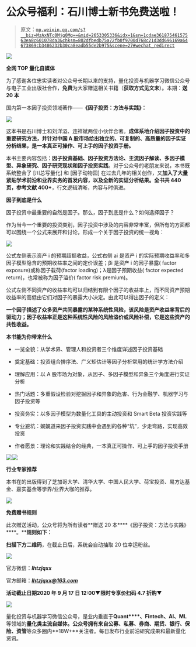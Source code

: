 # 公众号福利：石川博士新书免费送啦！

> 原文：[`mp.weixin.qq.com/s?__biz=MzAxNTc0Mjg0Mg==&mid=2653305336&idx=1&sn=1cdae36187546157563ea8c601078da3&chksm=802dfbedb75a72fb0f9700d768c21d3dd696169a64673869cb3486232b30ca8eadb55de2b975&scene=27#wechat_redirect`](http://mp.weixin.qq.com/s?__biz=MzAxNTc0Mjg0Mg==&mid=2653305336&idx=1&sn=1cdae36187546157563ea8c601078da3&chksm=802dfbedb75a72fb0f9700d768c21d3dd696169a64673869cb3486232b30ca8eadb55de2b975&scene=27#wechat_redirect)

![](img/52530653e2ddbe651074f55a77bb8d3c.png)

**全网 TOP 量化自媒体**

为了感谢各位忠实读者对公众号长期以来的支持，量化投资与机器学习微信公众号与电子工业出版社合作，**免费**为大家赠送相关书籍（**获取方式见文末**）。本期：**送 20 本**

国内第一本因子投资领域著作——**《因子投资：方法与实践》：**

![](img/b53ea2f718253dea34dbcf921c6d00dd.png)

这本书是石川博士和刘洋溢、连祥斌两位小伙伴合著。**成体系地介绍因子投资中的重要研究方法，并针对中国 A 股市场给出独立的、可复制的、高质量的因子实证分析结果，是一本真正可操作、可上手的因子投资手册。**

本书主要内容包括：**因子投资基础、因子投资方法论、主流因子解读、多因子模型、异象研究、因子研究现状和因子投资实践**。对于公众号的老朋友来说，本书既系统整合了 [川总写量化] 和 [因子动物园] 在过去几年的相关创作，又**加入了大量紧贴学术前沿和业界实务的首发内容，以及全新的实证分析结果。全书共 440 页，参考文献 400+**，行文逻辑清晰，内容与时俱进。

**因子到底是什么**

因子投资中最重要的自然是因子。那么，因子到底是什么？如何选择因子？

作为当今一个重要的投资类别，因子投资中涉及的内容非常丰富，但所有的方面都可以围绕一个公式来展开和讨论，形成一个关于因子投资的统一视角：

![](img/69ec02d8de376bf9098b4862b0b57cfa.png)

公式左侧表示资产 i 的预期超额收益，公式右侧 ai 是资产 i 的实际预期收益率和多因子模型隐含的预期收益率之间的定价误差；βi 是资产 i 的因子暴露( factor exposure)或称因子载荷(factor loading)；λ是因子预期收益( factor expected return)，也常被称为因子溢价( factor risk premium)。

公式左侧不同资产的收益率均可以归结到有限个因子的收益率上，而不同资产预期收益率的高低由它们对因子的暴露大小决定。由此可以得出因子的定义：

**一个因子描述了众多资产共同暴露的某种系统性风险，该风险是资产收益率背后的驱动力；因子收益率正是这种系统性风险的风险溢价或风险补偿，它是这些资产的共性收益。**

**本书能为你带来什么**

*   一览全貌：从学术界、管理人和投资者三个维度详述因子投资基础

*   奠定基础：投资组合排序法、广义矩估计等因子分析常用的统计学方法介绍

*   理解应用：以 A 股市场为对象，从因子、多因子模型和异象三个角度进行实证分析

*   热门话题：多重假设检验对挖掘因子和异象的危害、行为金融学、机器学习与因子投资等

*   投资务实：以多因子模型为数量化工具的主动投资和 Smart Beta 投资实践等

*   专业避坑：娓娓道来因子投资实践中会遇到的各种“坑”，少走弯路，实现高效投资

*   作者愿景：理论和实践结合的经典，一本真正可操作、可上手的因子投资手册

![](img/a13e10245d2524ead7f1b66b2f9ced83.png)![](img/fe573f1032d83caf235daba7d3f29591.png)

**行业专家推荐**

本书在的出版得到了芝加哥大学、清华大学、中国人民大学、荷宝投资、易方达基金、嘉实基金等学界/业界大咖的推荐。

![](img/17781e88597c23f7ced5f857ca1394d5.png)

**免费赠书规则**

此次赠送活动，公众号将为所有读者**赠送 20 本****《因子投资：方法与实践》****。****规则如下：**

**扫描下方二维码**，在截止日后，系统会自动抽取 20 位幸运粉丝。

![](img/40a467a0b8c47a8f8051c18aa9d46110.png)

官方微信：***lhtzjqxx***

官方邮箱：***lhtzjqxx@163.com***

**活动截止日期****2020 年 9 月 17 日 12:00****▼限时专享价扫码 4.7 折购▼**

![](img/3a010e4d77277ad45081dab046cceee1.png)

量化投资与机器学习微信公众号，是业内垂直于**Quant****、Fintech、AI、ML**等领域的**量化类主流自媒体。**公众号拥有来自**公募、私募、券商、期货、银行、保险、资管**等众多圈内**18W+**关注者。每日发布行业前沿研究成果和最新量化资讯。